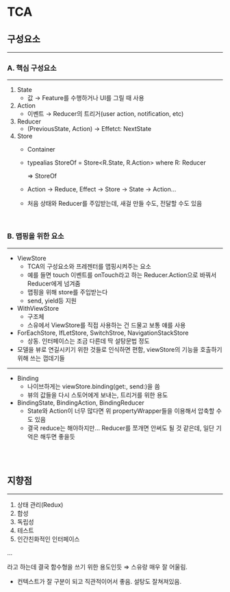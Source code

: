 # TCA

## 구성요소

---

### A. 핵심 구성요소

---

1. State
    - 값 → Feature를 수행하거나 UI를 그릴 때 사용
2. Action
    - 이벤트 → Reducer의 트리거(user action, notification, etc)
3. Reducer
    - (PreviousState, Action) → Effetct: NextState
4. Store
    - Container
    - typealias StoreOf = Store<R.State, R.Action> where R: Reducer
        
        ⇒ StoreOf<Feature>
        
    - Action → Reduce, Effect → Store → State →  Action…
    - 처음 상태와 Reducer를 주입받는데, 새걸 만들 수도, 전달할 수도 있음

<br>

### B. 맵핑을 위한 요소

---

- ViewStore
    - TCA의 구성요소와 프레젠터를 맵핑시켜주는 요소
    - 예를 들면 touch 이벤트를 onTouch라고 하는 Reducer.Action으로 바꿔서 Reducer에게 넘겨줌
    - 맵핑을 위해 store를 주입받는다
    - send, yield등 지원
- WithViewStore
    - 구조체
    - 스유에서 ViewStore를 직접 사용하는 건 드물고 보통 얘를 사용
- ForEachStore, IfLetStore, SwitchStroe, NavigationStackStore
    - 상동. 인터페이스는 조금 다른데 딱 설탕문법 정도
- 모델을 뷰로 연길시키기 위한 것들로 인식하면 편함,  viewStore의 기능을 호출하기 위해 쓰는 껍데기들

---

- Binding
    - 나이브하게는 viewStore.binding(get:, send:)을 씀
    - 뷰의 값들을 다시 스토어에게 보내는, 트리거를 위한 용도
- BindingState, BindingAction, BindingReducer
    - State와 Action이 너무 많다면 위 propertyWrapper들을 이용해서 압축할 수도 있음
    - 결국 reduce는 해야하지만… Reducer를 쪼개면 안써도 될 것 같은데, 일단 기억은 해두면 좋을듯

<br>
<br>

## 지향점

---

1. 상태 관리(Redux)
2. 합성
3. 독립성
4. 테스트
5. 인간친화적인 인터페이스

…

라고 하는데 결국 함수형을 쓰기 위한 용도인듯 ⇒ 스유랑 매우 잘 어울림.

+ 컨텍스트가 잘 구분이 되고 직관적이어서 좋음. 설탕도 잘쳐져있음.